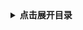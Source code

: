 <details>
    <summary><strong>点击展开目录</strong></summary>
    <ul>
    <img src="https://github.com/fmw666/Python/blob/master/pics/cute-chuoni.jpg?raw=true">
        <li>1</li>
        <li><details><summary>点击我展开</summary>内容</details></li>
    </ul>
</details>
